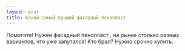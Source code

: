 ```yaml
---
layout: post 
title: Какой самый лучший фасадный пенопласт 
--- 
```

Помогите! Нужен фасадный пенопласт , на рынке столько разных вариантов, что уже запутался! Кто брал? Нужно срочно купить.